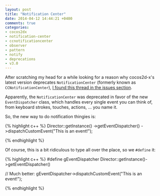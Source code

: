 ```yaml
---
layout: post
title: "Notification Center"
date: 2014-04-12 14:44:21 +0400
comments: true
categories: 
- cocos2dx
- notification-center
- ccnotificationcenter
- observer
- pattern
- notify
- deprecations
- v3.0
---
```


After scratching my head for a while looking for a reason why cocos2d-x's latest version deprecates `NotificationCenter` (formerly known as `CCNotificationCenter`), [I found this thread in the issues section](http://www.cocos2d-x.org/issues/2865).

Apparently, the `NotificationCenter` was deprecated in favor of the new `EventDispatcher` class, which handles every single event you can think of, from keyboard strokes, touches, actions, ... you name it.

So, the new way to do notification thingies is:

{% highlight c++ %}
Director::getInstance()
  ->getEventDispatcher()
  ->dispatchCustomEvent("This is an event!");

{% endhighlight %}

Of course, this is a bit ridiculous to type all over the place, so we `#define` it:

{% highlight c++ %}
#define gEventDispatcher Director::getInstance()->getEventDispatcher()

// Much better:
gEventDispatcher->dispatchCustomEvent("This is an event!");

{% endhighlight %}


